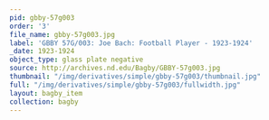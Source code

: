 ```yaml
---
pid: gbby-57g003
order: '3'
file_name: gbby-57g003.jpg
label: 'GBBY 57G/003: Joe Bach: Football Player - 1923-1924'
_date: 1923-1924
object_type: glass plate negative
source: http://archives.nd.edu/Bagby/GBBY-57g003.jpg
thumbnail: "/img/derivatives/simple/gbby-57g003/thumbnail.jpg"
full: "/img/derivatives/simple/gbby-57g003/fullwidth.jpg"
layout: bagby_item
collection: bagby
---
```

